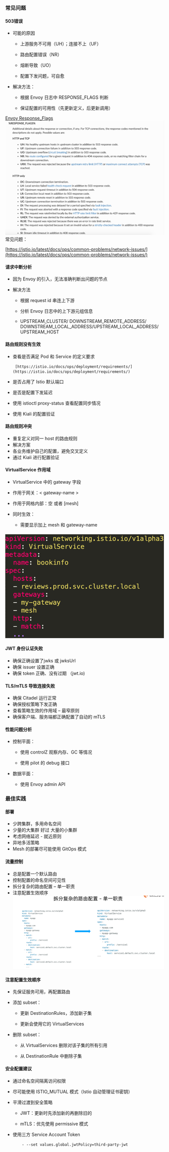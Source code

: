 ### 常见问题

#### 503错误

* 可能的原因

  * 上游服务不可用（UH）；连接不上（UF）

  * 路由配置错误（NR）

  * 熔断导致（UO）

  * 配置下发问题，可自愈

* 解决方法：

  * 根据 Envoy 日志中 RESPONSE\_FLAGS 判断

  * 保证配置的可用性（先更新定义，后更新调用）

[Envoy Response\_Flags](https://www.envoyproxy.io/docs/envoy/latest/configuration/observability/access_log/usage#config-access-log-format-response-flags)![](/image/Istio/Envoy-RESPONSE_FLAGS.png)常见问题：

[https://istio.io/latest/docs/ops/common-problems/network-issues/](https://istio.io/latest/docs/ops/common-problems/network-issues/)

#### 请求中断分析

* 因为 Envoy 的引入，无法准确判断出问题的节点

* 解决方法

  * 根据 request id 串连上下游

  * 分析 Envoy 日志中的上下游元组信息

  * UPSTREAM\_CLUSTER/ DOWNSTREAM\_REMOTE\_ADDRESS/  
    DOWNSTREAM\_LOCAL\_ADDRESS/UPSTREAM\_LOCAL\_ADDRESS/  
    UPSTREAM\_HOST

#### 路由规则没有生效

* 查看是否满足 Pod 和 Service 的定义要求

  ```
   [https://istio.io/docs/ops/deployment/requirements/](https://istio.io/docs/ops/deployment/requirements/)
  ```

* 是否占用了 Istio 默认端口

* 是否是配置下发延迟

* 使用 istioctl proxy-status 查看配置同步情况

* 使用 Kiali 的配置验证

#### 路由规则冲突

* 重复定义对同一 host 的路由规则
* 解决方案
* 各业务维护自己的配置，避免交叉定义
* 通过 Kiali 进行配置验证

#### VirtualService 作用域

* VirtualService 中的 gateway 字段
* 作用于网关：&lt; gateway-name &gt;
* 作用于网格内部：空 或者 \[mesh\]
* 同时生效：

  * 需要显示加上 mesh 和 gateway-name

#### ![](/image/Istio/virtualService-gateway-mesh.png)

#### JWT 身份认证失败

* 确保正确设置了jwks 或 jwksUrl
* 确保 issuer 设置正确
* 确保 token 正确、没有过期 （jwt.io\)

#### TLS/mTLS 导致连接失败

* 确保 Citadel 运行正常
* 确保授权策略下发正确
* 查看策略生效的作用域 – 最窄原则
* 确保客户端、服务端都正确配置了自动的 mTLS

#### 性能问题分析

* 控制平面：

  * 使用 controlZ 观察内存、GC 等情况

  * 使用 pilot 的 debug 接口

* 数据平面：

  * 使用 Envoy admin API

### 最佳实践

#### 部署

* 少跨集群，多用命名空间
* 少量的大集群 好过 大量的小集群
* 考虑网络延迟 - 就近原则
* 异地多活策略
* Mesh 的部署尽可能使用 GitOps 模式

#### 流量控制

* 总是配置一个默认路由
* 控制配置的命名空间可见性
* 拆分复杂的路由配置 – 单一职责
* 注意配置生效顺序![](/image/Istio/拆分复杂路由配置-单一职责.png)

#### 注意配置生效顺序

* 先保证服务可用，再配置路由

* 添加 subset：

  * 更新 DestinationRules，添加新子集

  * 更新会使用它的 VirtualServices

* 删除 subset：

  * 从 VirtualServices 删除对该子集的所有引用

  * 从 DestinationRule 中删除子集

#### 安全配置建议

* 通过命名空间隔离访问权限
* 尽可能使用 ISTIO\_MUTUAL 模式（Istio 自动管理证书密钥）
* 平滑过渡到安全策略

  * JWT：更新时先添加新的再删除旧的

  * mTLS：优先使用 permissive 模式

* 使用三方 Service Account Token

          - --set values.global.jwtPolicy=third-party-jwt

